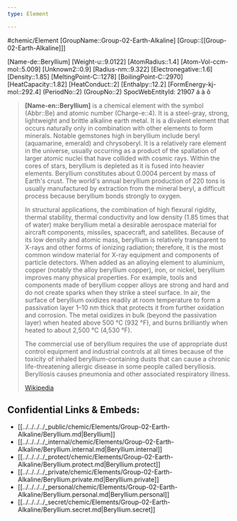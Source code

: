 ```yaml
---
type: Element

---
```

#chemic/Element 
[GroupName::Group-02-Earth-Alkaline]
[Group::[[Group-02-Earth-Alkaline]]]


[Name-de::Beryllium]
[Weight-u::9.0122]
[AtomRadius::1.4]
[Atom-Vol-ccm-mol::5.009]
[Unknown2::0.9]
[Radius-nm::9.322]
[Electronegative::1.6]
[Density::1.85]
[MeltingPoint-C::1278]
[BoilingPoint-C::2970]
[HeatCapacity::1.82]
[HeatConduct::2]
[Enthalpy::12.2]
[FormEnergy-kj-mol::292.4]
(PeriodNo::2)
(GroupNo::2)
SpocWebEntityId: 21907 á à ô 

> **[Name-en::Beryllium]** is a chemical element with the symbol (Abbr::Be) and atomic number (Charge-e::4). It is a steel-gray, strong, lightweight and brittle alkaline earth metal. It is a divalent element that occurs naturally only in combination with other elements to form minerals. Notable gemstones high in beryllium include beryl (aquamarine, emerald) and chrysoberyl. It is a relatively rare element in the universe, usually occurring as a product of the spallation of larger atomic nuclei that have collided with cosmic rays. Within the cores of stars, beryllium is depleted as it is fused into heavier elements. Beryllium constitutes about 0.0004 percent by mass of Earth's crust. The world's annual beryllium production of 220 tons is usually manufactured by extraction from the mineral beryl, a difficult process because beryllium bonds strongly to oxygen.
>
> In structural applications, the combination of high flexural rigidity, thermal stability, thermal conductivity and low density (1.85 times that of water) make beryllium metal a desirable aerospace material for aircraft components, missiles, spacecraft, and satellites. Because of its low density and atomic mass, beryllium is relatively transparent to X-rays and other forms of ionizing radiation; therefore, it is the most common window material for X-ray equipment and components of particle detectors. When added as an alloying element to aluminium, copper (notably the alloy beryllium copper), iron, or nickel, beryllium improves many physical properties. For example, tools and components made of beryllium copper alloys are strong and hard and do not create sparks when they strike a steel surface. In air, the surface of beryllium oxidizes readily at room temperature to form a passivation layer 1–10 nm thick that protects it from further oxidation and corrosion. The metal oxidizes in bulk (beyond the passivation layer) when heated above 500 °C (932 °F), and burns brilliantly when heated to about 2,500 °C (4,530 °F).
>
> The commercial use of beryllium requires the use of appropriate dust control equipment and industrial controls at all times because of the toxicity of inhaled beryllium-containing dusts that can cause a chronic life-threatening allergic disease in some people called berylliosis. Berylliosis causes pneumonia and other associated respiratory illness.
>
> [Wikipedia](https://en.wikipedia.org/wiki/Beryllium)

## Confidential Links & Embeds: 
- [[../../../../_public/chemic/Elements/Group-02-Earth-Alkaline/Beryllium.md|Beryllium]] 
- [[../../../../_internal/chemic/Elements/Group-02-Earth-Alkaline/Beryllium.internal.md|Beryllium.internal]] 
- [[../../../../_protect/chemic/Elements/Group-02-Earth-Alkaline/Beryllium.protect.md|Beryllium.protect]] 
- [[../../../../_private/chemic/Elements/Group-02-Earth-Alkaline/Beryllium.private.md|Beryllium.private]] 
- [[../../../../_personal/chemic/Elements/Group-02-Earth-Alkaline/Beryllium.personal.md|Beryllium.personal]] 
- [[../../../../_secret/chemic/Elements/Group-02-Earth-Alkaline/Beryllium.secret.md|Beryllium.secret]] 
